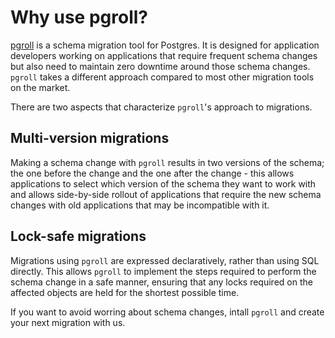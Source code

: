 # Why use pgroll?

[pgroll](https://pgroll.com/) is a schema migration tool for Postgres. It is designed for application developers working on applications that require frequent schema changes but also need to maintain zero downtime around those schema changes. `pgroll` takes a different approach compared to most other migration tools on the market.

There are two aspects that characterize `pgroll`'s approach to migrations.

## Multi-version migrations

Making a schema change with `pgroll` results in two versions of the schema; the one before the change and the one after the change - this allows applications to select which version of the schema they want to work with and allows side-by-side rollout of applications that require the new schema changes with old applications that may be incompatible with it.

## Lock-safe migrations

Migrations using `pgroll` are expressed declaratively, rather than using SQL directly. This allows `pgroll` to implement the steps required to perform the schema change in a safe manner, ensuring that any locks required on the affected objects are held for the shortest possible time.

If you want to avoid worring about schema changes, intall `pgroll` and create your next migration with us.

